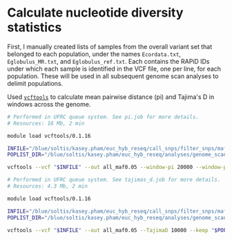 # Calculate nucleotide diversity statistics
First, I manually created lists of samples from the overall variant set that belonged to each population, under the names `Ecordata.txt`, `Eglobulus_MR.txt`, and `Eglobulus_ref.txt`. Each contains the RAPiD IDs under which each sample is identified in the VCF file, one per line, for each population. These will be used in all subsequent genome scan analyses to delimit populations.

Used [`vcftools`](https://vcftools.github.io) to calculate mean pairwise distance (pi) and Tajima's D in windows across the genome.

```bash
# Performed in UFRC queue system. See pi.job for more details.
# Resources: 16 Mb, 2 min

module load vcftools/0.1.16 

INFILE="/blue/soltis/kasey.pham/euc_hyb_reseq/call_snps/filter_snps/maf0.00/all_to_ASM1654582_fil_maf0.00.vcf"
POPLIST_DIR="/blue/soltis/kasey.pham/euc_hyb_reseq/analyses/genome_scan"

vcftools --vcf "$INFILE" --out all_maf0.05 --window-pi 20000 --window-pi-step 2000 --keep "$POPLIST_DIR"/Eglobulus_MR.txt
```

```bash
# Performed in UFRC queue system. See tajimas_d.job for more details.
# Resources: 4.3 Mb, 2 min

module load vcftools/0.1.16 

INFILE="/blue/soltis/kasey.pham/euc_hyb_reseq/call_snps/filter_snps/maf0.00/all_to_ASM1654582_fil_maf0.00.vcf"
POPLIST_DIR="/blue/soltis/kasey.pham/euc_hyb_reseq/analyses/genome_scan"

vcftools --vcf "$INFILE" --out all_maf0.05 --TajimaD 10000 --keep "$POPLIST_DIR"/Eglobulus_MR.txt
```